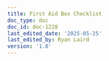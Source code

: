 ```yaml
---
title: First Aid Box Checklist
doc_type: doc
doc_id: doc-1228
last_edited_date: '2025-05-25'
last_edited_by: Ryan Laird
version: '1.0'
---
```



